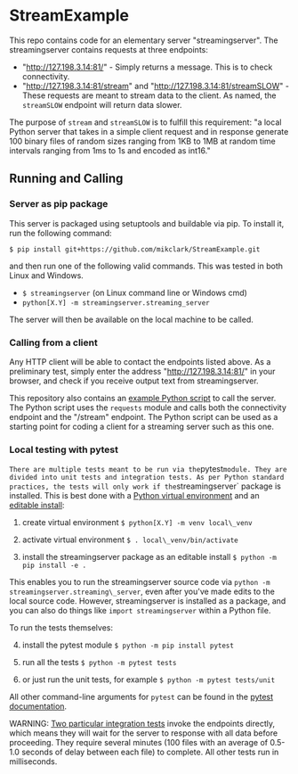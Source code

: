 # StreamExample

This repo contains code for an elementary server "streamingserver". The streamingserver contains requests at three endpoints:
- "http://127.198.3.14:81/"  -  Simply returns a message. This is to check connectivity.
- "http://127.198.3.14:81/stream" and "http://127.198.3.14:81/streamSLOW"  -  These requests are meant to stream data to the client. As named, the `streamSLOW` endpoint will return data slower.

The purpose of `stream` and `streamSLOW` is to fulfill this requirement: "a local Python server that takes in a simple client request and in response generate 100 binary files of random sizes ranging from 1KB to 1MB at random time intervals ranging from 1ms to 1s and encoded as int16."

## Running and Calling

### Server as pip package

This server is packaged using setuptools and buildable via pip. To install it, run the following command:

`$ pip install git+https://github.com/mikclark/StreamExample.git`

and then run one of the following valid commands. This was tested in both Linux and Windows.
- `$ streamingserver` (on Linux command line or Windows cmd)
- `python[X.Y] -m streamingserver.streaming_server`

The server will then be available on the local machine to be called.

### Calling from a client

Any HTTP client will be able to contact the endpoints listed above. As a preliminary test, simply enter the address "http://127.198.3.14:81/" in your browser, and check if you receive output text from streamingserver.

This repository also contains an [example Python script](client_code_example/client_streamingserver.py) to call the server. The Python script uses the `requests` module and calls both the connectivity endpoint and the "/stream" endpoint. The Python script can be used as a starting point for coding a client for a streaming server such as this one.

### Local testing with pytest
`
There are multiple tests meant to be run via the `pytest` module. They are divided into unit tests and integration tests. As per Python standard practices, the tests will only work if the `streamingserver` package is installed. This is best done with a [Python virtual environment](https://docs.python.org/3/glossary.html#term-virtual-environment) and an [editable install]():

1. create virtual environment
`$ python[X.Y] -m venv local\_venv`

2. activate virtual environment
`$ . local\_venv/bin/activate`

3. install the streamingserver package as an editable install
`$ python -m pip install -e .`

This enables you to run the streamingserver source code via `python -m streamingserver.streaming\_server`, even after you've made edits to the local source code. However, streamingserver is installed as a package, and you can also do things like `import streamingserver` within a Python file.

To run the tests themselves:

4. install the pytest module
`$ python -m pip install pytest`

5. run all the tests
`$ python -m pytest tests`

6. or just run the unit tests, for example
`$ python -m pytest tests/unit`

All other command-line arguments for `pytest` can be found in the [pytest documentation](https://docs.pytest.org).

WARNING: [Two particular integration tests](tests/integration/test_stream_contents.py#L4-L12) invoke the endpoints directly, which means they will wait for the server to response with all data before proceeding. They require several minutes (100 files with an average of 0.5-1.0 seconds of delay between each file) to complete. All other tests run in milliseconds.
